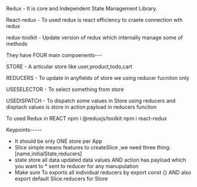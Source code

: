 Redux - It is core and  Independent State Management Library.

React-redux - To used redux is react efficiency to craete connection wth  redux

redux-toolkit - Update version of redux which internally manage some of methods

They have FOUR main compoenents---

STORE - A articular store like user,product,todo,cart

REDUCERS - To update in anyfields of store we using reducer fucniton only 

USESELECTOR - To select something from store 

USEDISPATCH - To dispatch some values in Store using reducers and disptach values is store in action.payload in reducers funciton


To used Redux in REACT
npm i @reduxjs/toolkit
npm i react-redux



Keypoints-----

* It should be only ONE store per App 
* Slice simple means features to createSlice ,we need three thing:
  [name,initialState,reducers]
* state store all data updated data values AND action has payload which you want to * sent to reducer for any manupulation
* Make sure To exports all individual reducers by export const {} AND also export default Slice.reducers for Store

